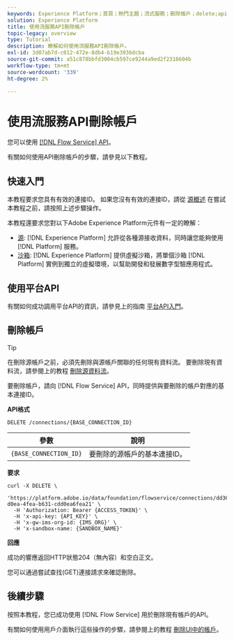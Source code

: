 ```yaml
---
keywords: Experience Platform；首頁；熱門主題；流式服務；刪除帳戶；delete;api
solution: Experience Platform
title: 使用流服務API刪除帳戶
topic-legacy: overview
type: Tutorial
description: 瞭解如何使用流服務API刪除帳戶。
exl-id: 3d07ab7d-c012-472e-8db4-b19e3936dcba
source-git-commit: a51c878bbfd3004cb597ce9244a9ed2f2318604b
workflow-type: tm+mt
source-wordcount: '339'
ht-degree: 2%

---
```


# 使用流服務API刪除帳戶

您可以使用 [[!DNL Flow Service] API](https://www.adobe.io/experience-platform-apis/references/flow-service/)。

有關如何使用API刪除帳戶的步驟，請參見以下教程。

## 快速入門

本教程要求您具有有效的連接ID。 如果您沒有有效的連接ID，請從 [源概述](../../home.md) 在嘗試本教程之前，請按照上述步驟操作。

本教程還要求您對以下Adobe Experience Platform元件有一定的瞭解：

* [源](../../home.md): [!DNL Experience Platform] 允許從各種源接收資料，同時讓您能夠使用 [!DNL Platform] 服務。
* [沙箱](../../../sandboxes/home.md): [!DNL Experience Platform] 提供虛擬沙箱，將單個沙箱 [!DNL Platform] 實例到獨立的虛擬環境，以幫助開發和發展數字型驗應用程式。

## 使用平台API

有關如何成功調用平台API的資訊，請參見上的指南 [平台API入門](../../../landing/api-guide.md)。

## 刪除帳戶

>[!TIP]
>
>在刪除源帳戶之前，必須先刪除與源帳戶關聯的任何現有資料流。 要刪除現有資料流，請參閱上的教程 [刪除源資料流](./delete-dataflows.md)。

要刪除帳戶，請向 [!DNL Flow Service] API，同時提供與要刪除的帳戶對應的基本連接ID。

**API格式**

```http
DELETE /connections/{BASE_CONNECTION_ID}
```

| 參數 | 說明 |
| --- | --- |
| `{BASE_CONNECTION_ID}` | 要刪除的源帳戶的基本連接ID。 |

**要求**

```shell
curl -X DELETE \
  'https://platform.adobe.io/data/foundation/flowservice/connections/dd3631cd-d0ea-4fea-b631-cdd0ea6fea21' \
  -H 'Authorization: Bearer {ACCESS_TOKEN}' \
  -H 'x-api-key: {API_KEY}' \
  -H 'x-gw-ims-org-id: {IMS_ORG}' \
  -H 'x-sandbox-name: {SANDBOX_NAME}'
```

**回應**

成功的響應返回HTTP狀態204（無內容）和空白正文。

您可以通過嘗試查找(GET)連接請求來確認刪除。

## 後續步驟

按照本教程，您已成功使用 [!DNL Flow Service] 用於刪除現有帳戶的API。

有關如何使用用戶介面執行這些操作的步驟，請參閱上的教程 [刪除UI中的帳戶](../../tutorials/ui/delete-accounts.md)。
